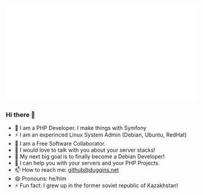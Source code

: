 <img src="./weatheredwatcher.svg" />


### Hi there 👋

- 🔭 I am a PHP Developer. I make things with Symfony
- ⚡ I am an experinced Linux System Admin (Debian, Ubuntu, RedHat) 
- 🌱 I am a Free Software Collaborator.  
- 👯 I would love to talk with you about your server stacks!
- 🤔 My next big goal is to finally become a Debian Developer!
- 💬 I can help you with your servers and your PHP Projects.
- 📫 How to reach me: <a href="mailto:github@duggins.net">github@duggins.net</a>
- 😄 Pronouns: he/him
- ⚡ Fun fact: I grew up in the former soviet republic of Kazakhstan!

